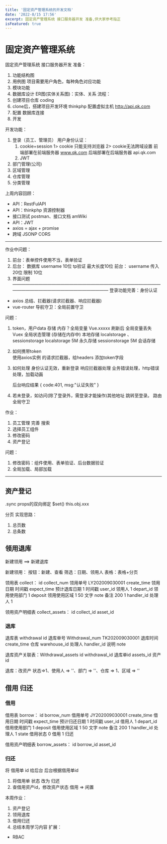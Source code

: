 ```yaml
---
title: '固定资产管理系统的开发文档'
date: '2022-8/15 17:56'
excerpt: 固定资产管理系统 接口服务器开发 准备,供大家参考指正
isFeatured: true
---
```


# 固定资产管理系统
固定资产管理系统 接口服务器开发
准备：
1. 功能结构图
2. 用例图  项目需要用户角色，每种角色对应功能
3. 模块功能
4. 数据库设计
   ER图(实体关系图)：实体、关系
流程：
1. 创建项目仓库  coding
2. clone后，搭建项目开发环境 thinkphp
   配置虚拟主机  http://api.qk.com
3. 配置
   数据库连接
4. 开发


开发功能：
1. 登录（员工、管理员）
   用户身份认证：
   1. cookie+session
      1> cookie 只能支持浏览器
      2> cookie无法跨域设置
         前端部署在前端服务器  www.qk.com
         后端部署在后端服务器  api.qk.com
   2. JWT  
2. 部门管理(公司)
3. 区域管理
4. 仓库管理
5. 分类管理

上周内容回顾：
- API：RestFulAPI
- API：thinkphp 资源控制器
- 接口测试 postman、接口文档 amWiki
- API：JWT
- axios = ajax + promise
- 跨域  JSONP  CORS

---------------------------------------------------------
作业中问题：
1. 前台：表单控件使用不当，表单验证
2. 后台： 
   数据库 username  10位         tp验证 最大长度10位
   前台： username  传入 20位     限制 10位
3. 界面问题
————————————————————————————————————————————————————————
登录功能完善：身份认证
- axios 总结、拦截器(请求拦截器、响应拦截器)
- vue-router 导航守卫：全局前置守卫

问题：
1. token，用户data 存储
   内存？全局变量 Vue.xxxxx  刷新后 全局变量丢失
        Vuex 全局状态管理 (存储在内存中)
   本地存储 localstorage 、sessionstorage
           localstorage 5M  永久存储
           sessionstorage 5M 会话存储
   
2. 如何携带token    
   使用axios实例 的请求拦截器，给headers 添加token字段
3. 如何处理 身份认证无效，重新登录
   响应拦截器处理  业务错误处理，http错误处理，加载动画
   
   后台响应结果
   {
      code:401,
      msg:"认证失败"
   }
4. 若未登录，如访问(除了登录外，需登录才能操作)其他地址 跳转至登录。
   路由全局守卫

作业：
1. 员工管理 完善 搜索
2. 选择员工组件
3. 修改密码
4. 资产登记

问题：
1. 修改密码：组件使用、表单验证、后台数据验证
2. 全局加载、局部加载


____________________
## 资产登记

.sync   props的双向绑定
$set()  this.obj.xxx 


分页
实现思路：
1. 总页数
2. 总条数

## 领用退库
新建领用 ==>  新建退库

新建领用：
按钮：新建、查看
筛选：日期、领用人
表格：表格+分页

领用表 collect：
id
collect_num 领用单号   LY202009030001
create_time 领用日期   时间戳
expect_time 预计退库日期 1 时间戳
user_id    领用人       1
depart_id 领用使用部门   1
deposit   领用使用区域  1 50 文字
note      备注   200   1
handler_id   处理人     1

领用资产明细表  collect_assets：
id
collect_id
asset_id


### 退库

退库表 withdrawal
id
退库单号   Withdrawal_num   TK202009030001
退库时间   create_time
仓库      warehouse_id
处理人    handler_id
说明     note

退库资产关联表：Withdrawal_assets
id
withdrawal_id  退库单id
assets_id      资产id

退库：改资产  状态=>1、使用人 => ''、部门 => ''、仓库 => 1、区域 => ''

## 借用 归还
### 借用
借用表 borrow：
id
borrow_num 借用单号   JY202009030001
create_time 借用日期   时间戳
expect_time 预计归还日期 1 时间戳
user_id    借用人       1
depart_id 借用使用部门   1
deposit   借用使用区域  1 50 文字
note      备注   200   1
handler_id   处理人     1
state      借用状态     0 借用   1 归还

借用资产明细表  borrow_assets：
id
borrow_id
asset_id

### 归还
将 借用单 id 给后台  后台根据借用单id
   1. 将借用单 状态 改为 归还 
   2. 查借用资产id，修改资产状态 借用 => 闲置


本周作业：
1. 资产登记
2. 领用退库 
3. 借用归还
4. 总结本周学习内容
扩展：
- RBAC
